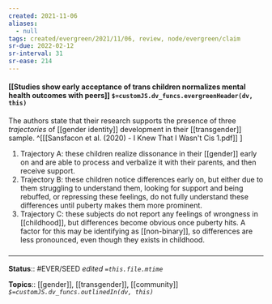 ```yaml
---
created: 2021-11-06 
aliases:
  - null
tags: created/evergreen/2021/11/06, review, node/evergreen/claim
sr-due: 2022-02-12
sr-interval: 31
sr-ease: 214
---
```


#### [[Studies show early acceptance of trans children normalizes mental health outcomes with peers]] `$=customJS.dv_funcs.evergreenHeader(dv, this)`

The authors state that their research supports the presence of three *trajectories* of [[gender identity]] development in their [[transgender]] sample. 
^[[[Sansfacon et al. (2020) - I Knew That I Wasn't Cis 1.pdf]] ]
1. Trajectory A: these children realize dissonance in their [[gender]] early on and are able to process and verbalize it with their parents, and then receive support. 
1. Trajectory B: these children notice differences early on, but either due to them struggling to understand them, looking for support and being rebuffed, or repressing these feelings, do not fully understand these differences until puberty makes them more prominent.
1. Trajectory C: these subjects do not report any feelings of wrongness in [[childhood]], but differences become obvious once puberty hits. A factor for this may be identifying as [[non-binary]], so differences are less pronounced, even though they exists in childhood.

### <hr class="footnote"/>

**Status**:: #EVER/SEED 
*edited `=this.file.mtime`*

**Topics**:: [[gender]], [[transgender]], [[community]]
*`$=customJS.dv_funcs.outlinedIn(dv, this)`*
